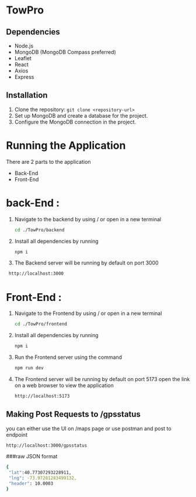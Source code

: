 # TowPro


## Dependencies
- Node.js
- MongoDB (MongoDB Compass preferred)
- Leaflet
- React
- Axios
- Express

## Installation
1. Clone the repository: `git clone <repository-url>`
2. Set up MongoDB and create a database for the project.
3. Configure the MongoDB connection in the project.

# Running the Application

There are 2 parts to the application

* Back-End
* Front-End

# back-End :
1. Navigate to the backend by using / or open in a new terminal
   
   ```bash
   cd ./TowPro/backend
   ```
   
2. Install all dependencies by running
   
   ```bash
   npm i 
   ```
   
4. The Backend server will be running by default on port 3000
  ```bash
   http://localhost:3000
   ```
   
# Front-End :
1. Navigate to the Frontend by using / or open in a new terminal
   
   ```bash
   cd ./TowPro/frontend
   ```
   
2. Install all dependencies by running
   
   ```bash
   npm i 
   ```
   
3. Run the Frontend server using the command

   ```bash
   npm run dev
   ```

4. The Frontend server will be running by default on port 5173
   open the link on a web browser to view the application

   ```bash
   http://localhost:5173
   ```

## Making Post Requests to /gpsstatus
you can either use the UI on /maps page 
or use postman and post to endpoint
   ```bash
   http://localhost:3000/gpsstatus
   ```

###raw JSON format
   ```bash
   {
    "lat":40.77307293228911,
    "lng": -73.97281283499132,
    "header": 10.0003
}


   ```





       
